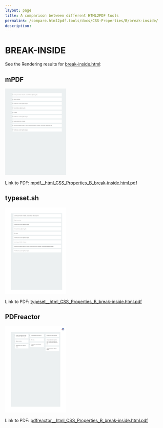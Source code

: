 ```yaml
---
layout: page
title: A comparison between different HTML2PDF tools
permalink: /compare.html2pdf.tools/docs/CSS-Properties/B/break-inside/
description: 
---
```


# BREAK-INSIDE

See the Rendering results for [break-inside.html](/html/CSS%20Properties/B/break-inside.html):

## mPDF
![](mpdf__html_CSS_Properties_B_break-inside.html.png) 

Link to PDF: [mpdf__html_CSS_Properties_B_break-inside.html.pdf](mpdf__html_CSS_Properties_B_break-inside.html.pdf)

## typeset.sh
![](typeset__html_CSS_Properties_B_break-inside.html.png) 

Link to PDF: [typeset__html_CSS_Properties_B_break-inside.html.pdf](typeset__html_CSS_Properties_B_break-inside.html.pdf)

## PDFreactor
![](pdfreactor__html_CSS_Properties_B_break-inside.html.png) 

Link to PDF: [pdfreactor__html_CSS_Properties_B_break-inside.html.pdf](pdfreactor__html_CSS_Properties_B_break-inside.html.pdf)
